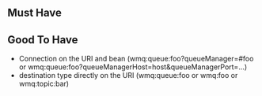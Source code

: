 Must Have
---------

Good To Have
------------
- Connection on the URI and bean (wmq:queue:foo?queueManager=#foo or wmq:queue:foo?queueManagerHost=host&queueManagerPort=...)
- destination type directly on the URI (wmq:queue:foo or wmq:foo or wmq:topic:bar)